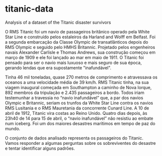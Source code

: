 # titanic-data
Analysis of a dataset of the Titanic disaster survivors

O RMS Titanic foi um navio de passageiros britânico operado pela White Star Line e construído pelos estaleiros da Harland and Wolff em Belfast. Foi a segunda embarcação da Classe Olympic de transatlânticos depois do RMS Olympic e seguido pelo HMHS Britannic. Projetado pelos engenheiros navais Alexander Carlisle e Thomas Andrews, sua construção começou em março de 1909 e ele foi lançado ao mar em maio de 1911. O Titanic foi pensado para ser o navio mais luxuoso e mais seguro de sua época, gerando lendas que era supostamente "inafundável".

Tinha 46 mil toneladas, quase 270 metros de comprimento e atravessava os oceanos a uma velocidade média de 39 km/h. RMS Titanic tinha, na sua viagem inaugural começada em Southampton a caminho de Nova Iorque, 892 membros da tripulação e 2.435 passageiros a bordo. Todos iriam testemunhar a travessia no “navio inafundável” que, a par dos navios Olympic e Britannic, seriam os trunfos da White Star Line contra os navios RMS Lusitania e o RMS Mauretania da concorrente Cunard Line. A 10 de abril de 1912, Titanic vira costas ao Reino Unido. Quatro dias depois, às 23h40 de 14 para 15 de abril, o “navio inafundável” não resistiu ao embate num iceberg. Foi um dos maiores desastres marítimos em tempo de paz do mundo.

O conjunto de dados analisado representa os passageiros do Titanic. Vamos responder a algumas perguntas sobre os sobreviventes do desastre e tentar identificar alguns padrões.
